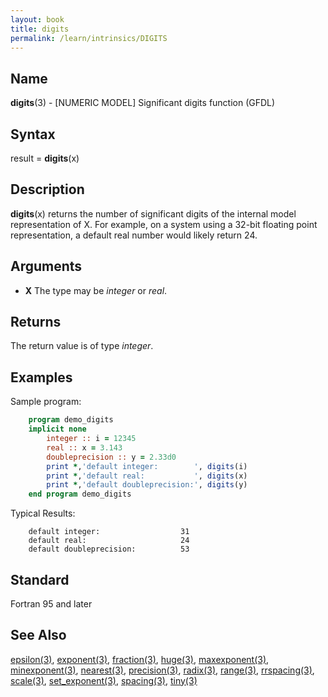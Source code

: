 ```yaml
---
layout: book
title: digits
permalink: /learn/intrinsics/DIGITS
---
```

## __Name__

__digits__(3) - \[NUMERIC MODEL\] Significant digits function
(GFDL)

## __Syntax__

result = __digits__(x)

## __Description__

__digits__(x) returns the number of significant digits of the internal
model representation of X. For example, on a system using a 32-bit
floating point representation, a default real number would likely return
24.

## __Arguments__

  - __X__
    The type may be _integer_ or _real_.

## __Returns__

The return value is of type _integer_.

## __Examples__

Sample program:

```fortran
    program demo_digits
    implicit none
        integer :: i = 12345
        real :: x = 3.143
        doubleprecision :: y = 2.33d0
        print *,'default integer:        ', digits(i)
        print *,'default real:           ', digits(x)
        print *,'default doubleprecision:', digits(y)
    end program demo_digits
```

Typical Results:

```
    default integer:                  31
    default real:                     24
    default doubleprecision:          53
```

## __Standard__

Fortran 95 and later
## __See Also__

[epsilon(3)](EPSILON),
[exponent(3)](EXPONENT),
[fraction(3)](FRACTION),
[huge(3)](HUGE),
[maxexponent(3)](MAXEXPONENT),
[minexponent(3)](MINEXPONENT),
[nearest(3)](NEAREST),
[precision(3)](PRECISION),
[radix(3)](RADIX),
[range(3)](RANGE),
[rrspacing(3)](RRSPACING),
[scale(3)](SCALE),
[set_exponent(3)](SET_EXPONENT),
[spacing(3)](SPACING),
[tiny(3)](TINY)

